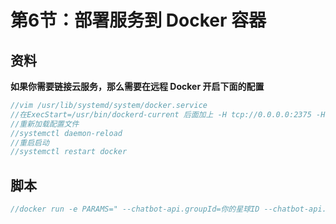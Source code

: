 # 第6节：部署服务到 Docker 容器

## 资料

**如果你需要链接云服务，那么需要在远程 Docker 开启下面的配置**
```java
//vim /usr/lib/systemd/system/docker.service
//在ExecStart=/usr/bin/dockerd-current 后面加上 -H tcp://0.0.0.0:2375 -H unix://var/run/docker.sock \
//重新加载配置文件
//systemctl daemon-reload
//重启启动
//systemctl restart docker
```

## 脚本

```java
//docker run -e PARAMS=" --chatbot-api.groupId=你的星球ID --chatbot-api.openAiKey=自行申请 --chatbot-api.cookie=登录cookie信息" -p 8090:8090 --name chatbot-api -d chatbot-api:1.0
```
